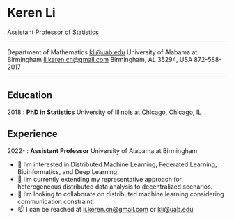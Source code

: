 Keren Li
============
Assistant Professor of Statistics

--------------------------------------            ----------------------------
Department of Mathematics                         kli@uab.edu
University of Alabama at Birmingham               li.keren.cn@gmail.com
Birmingham, AL 35294, USA                         872-588-2017
--------------------------------------            ----------------------------

Education
---------

2018
:  **PhD in Statistics** University of Illinois at Chicago, Chicago, IL

Experience
---------

2022-
:  **Assistant Professor** University of Alabama at Birmingham

- 👀 I’m interested in Distributed Machine Learning, Federated Learning, Bioinformatics, and Deep Learning.
- 🌱 I’m currently extending my representative approach for heterogeneous distributed data analysis to decentralized scenarios.
- 💞️ I’m looking to collaborate on distributed machine learning considering communication constraint.
- 📫 I can be reached at li.keren.cn@gmail.com or kli@uab.edu

